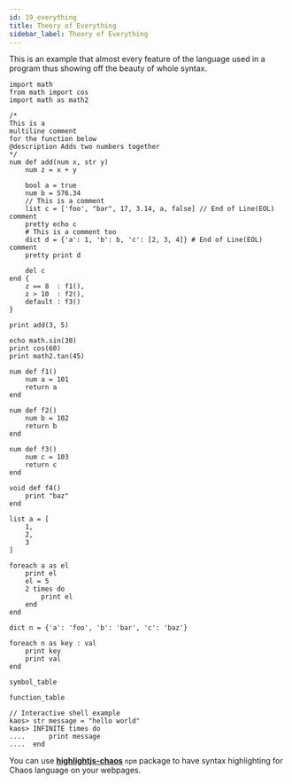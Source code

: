 ```yaml
---
id: 19_everything
title: Theory of Everything
sidebar_label: Theory of Everything
---
```


This is an example that almost every feature of the language used in a program thus
showing off the beauty of whole syntax.

```chaos
import math
from math import cos
import math as math2

/*
This is a
multiline comment
for the function below
@description Adds two numbers together
*/
num def add(num x, str y)
    num z = x + y

    bool a = true
    num b = 576.34
    // This is a comment
    list c = ['foo', "bar", 17, 3.14, a, false] // End of Line(EOL) comment
    pretty echo c
    # This is a comment too
    dict d = {'a': 1, 'b': b, 'c': [2, 3, 4]} # End of Line(EOL) comment
    pretty print d

    del c
end {
    z == 8  : f1(),
    z > 10  : f2(),
    default : f3()
}

print add(3, 5)

echo math.sin(30)
print cos(60)
print math2.tan(45)

num def f1()
    num a = 101
    return a
end

num def f2()
    num b = 102
    return b
end

num def f3()
    num c = 103
    return c
end

void def f4()
    print "baz"
end

list a = [
    1,
    2,
    3
]

foreach a as el
    print el
    el = 5
    2 times do
        print el
    end
end

dict n = {'a': 'foo', 'b': 'bar', 'c': 'baz'}

foreach n as key : val
    print key
    print val
end

symbol_table

function_table

// Interactive shell example
kaos> str message = "hello world"
kaos> INFINITE times do
....      print message
....  end
```

You can use [**highlightjs-chaos**](https://www.npmjs.com/package/highlightjs-chaos) `npm` package to
have syntax highlighting for Chaos language on your webpages.
